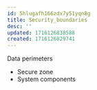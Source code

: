 ```yaml
---
id: 5hlugafh166zdx7y51yqn8g
title: Security_boundaries
desc: ''
updated: 1716126838588
created: 1716126829741
---
```

Data perimeters
- Secure zone
- System components
